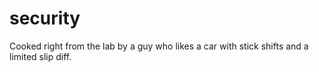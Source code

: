 # security
Cooked right from the lab by a guy who likes a car with stick shifts and a limited slip diff.
